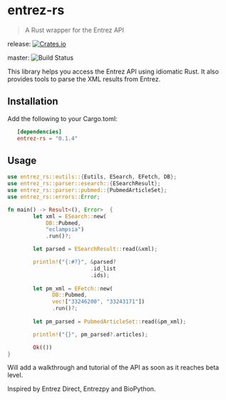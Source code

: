 # entrez-rs

> A Rust wrapper for the Entrez API 

release: [![Crates.io][ci]][cl] 

[ci]: https://img.shields.io/crates/v/entrez-rs.svg
[cl]: https://crates.io/crates/entrez-rs/

master: ![Build Status](https://travis-ci.org/Zenleaf/entrez-rs.svg?branch=master)

This library helps you access the Entrez API using idiomatic Rust.
It also provides tools to parse the XML results from Entrez.

## Installation

Add the following to your Cargo.toml:
```toml
   [dependencies]
   entrez-rs = "0.1.4"
```

## Usage
```rust
use entrez_rs::eutils::{Eutils, ESearch, EFetch, DB};
use entrez_rs::parser::esearch::{ESearchResult};
use entrez_rs::parser::pubmed::{PubmedArticleSet};
use entrez_rs::errors::Error;

fn main() -> Result<(), Error>  {
        let xml = ESearch::new(
            DB::Pubmed, 
            "eclampsia")
            .run()?;

        let parsed = ESearchResult::read(&xml);

        println!("{:#?}", &parsed?
                          .id_list
                          .ids);
        
        let pm_xml = EFetch::new(
              DB::Pubmed,
              vec!["33246200", "33243171"])
              .run()?;
        
        let pm_parsed = PubmedArticleSet::read(&pm_xml);

        println!("{}", pm_parsed?.articles);

        Ok(())
}


```
Will add a walkthrough and tutorial of the API as soon as it reaches beta level.

Inspired by Entrez Direct, Entrezpy and BioPython.
